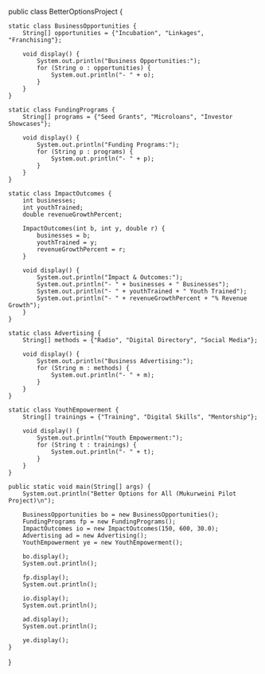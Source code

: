 public class BetterOptionsProject {

    static class BusinessOpportunities {
        String[] opportunities = {"Incubation", "Linkages", "Franchising"};

        void display() {
            System.out.println("Business Opportunities:");
            for (String o : opportunities) {
                System.out.println("- " + o);
            }
        }
    }

    static class FundingPrograms {
        String[] programs = {"Seed Grants", "Microloans", "Investor Showcases"};

        void display() {
            System.out.println("Funding Programs:");
            for (String p : programs) {
                System.out.println("- " + p);
            }
        }
    }

    static class ImpactOutcomes {
        int businesses;
        int youthTrained;
        double revenueGrowthPercent;

        ImpactOutcomes(int b, int y, double r) {
            businesses = b;
            youthTrained = y;
            revenueGrowthPercent = r;
        }
        
        void display() {
            System.out.println("Impact & Outcomes:");
            System.out.println("- " + businesses + " Businesses");
            System.out.println("- " + youthTrained + " Youth Trained");
            System.out.println("- " + revenueGrowthPercent + "% Revenue Growth");
        }
    }

    static class Advertising {
        String[] methods = {"Radio", "Digital Directory", "Social Media"};

        void display() {
            System.out.println("Business Advertising:");
            for (String m : methods) {
                System.out.println("- " + m);
            }
        }
    }

    static class YouthEmpowerment {
        String[] trainings = {"Training", "Digital Skills", "Mentorship"};

        void display() {
            System.out.println("Youth Empowerment:");
            for (String t : trainings) {
                System.out.println("- " + t);
            }
        }
    }

    public static void main(String[] args) {
        System.out.println("Better Options for All (Mukurweini Pilot Project)\n");

        BusinessOpportunities bo = new BusinessOpportunities();
        FundingPrograms fp = new FundingPrograms();
        ImpactOutcomes io = new ImpactOutcomes(150, 600, 30.0);
        Advertising ad = new Advertising();
        YouthEmpowerment ye = new YouthEmpowerment();

        bo.display();
        System.out.println();

        fp.display();
        System.out.println();

        io.display();
        System.out.println();

        ad.display();
        System.out.println();

        ye.display();
    }
}
